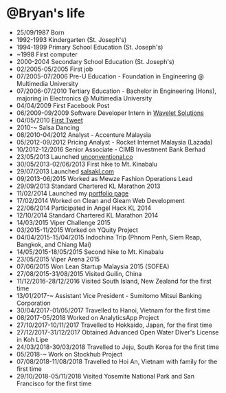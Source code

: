 @Bryan's life
===============

- 25/09/1987 Born
- 1992-1993 Kindergarten (St. Joseph's)
- 1994-1999 Primary School Education (St. Joseph's)
- ~1998 First computer
- 2000-2004 Secondary School Education (St. Joseph's)
- 02/2005-05/2005 First job
- 07/2005-07/2006 Pre-U Education - Foundation in Engineering @ Multimedia University
- 07/2006-07/2010 Tertiary Education - Bachelor in Engineering (Hons), majoring in Electronics @ Multimedia University
- 04/04/2009 First Facebook Post
- 06/2009-09/2009 Software Developer Intern in [Wavelet Solutions](https://wavelet.net)
- 04/05/2010 [First Tweet](https://twitter.com/bryanwongbh/status/13343536493)
- 2010-~ Salsa Dancing
- 08/2010-04/2012 Analyst - Accenture Malaysia
- 05/2012-09/2012 Pricing Analyst - Rocket Internet Malaysia (Lazada)
- 10/2012-12/2016 Senior Associate - CIMB Investment Bank Berhad
- 23/05/2013 Launched [unconventional.co](http://www.unconventional.co/)
- 30/05/2013-02/06/2013 First hike to Mt. Kinabalu
- 29/07/2013 Launched [salsakl.com](http://www.salsakl.com)
- 09/2013-06/2015 Worked as Mewze Fashion Operations Lead
- 29/09/2013 Standard Chartered KL Marathon 2013
- 11/02/2014 Launched my [portfolio page](http://www.bryanwongbh.com)
- 17/02/2014 Worked on Clean and Gleam Web Development
- 22/06/2014 Participated in Angel Hack KL 2014
- 12/10/2014 Standard Chartered KL Marathon 2014
- 14/03/2015 Viper Challenge 2015
- 03/2015-11/2015 Worked on YQuity Project
- 04/04/2015-15/04/2015 Indochina Trip (Phnom Penh, Siem Reap, Bangkok, and Chiang Mai)
- 14/05/2015-18/05/2015 Second hike to Mt. Kinabalu
- 23/05/2015 Viper Arena 2015
- 07/06/2015 Won Lean Startup Malaysia 2015 (SOFEA)
- 27/08/2015-31/08/2015 Visited Guilin, China
- 11/12/2016-28/12/2016 Visited South Island, New Zealand for the first time
- 13/01/2017-~ Assistant Vice President - Sumitomo Mitsui Banking Corporation
- 30/04/2017-01/05/2017 Travelled to Hanoi, Vietnam for the first time
- 08/2017-05/2018 Worked on AnalyticsApp Project
- 27/10/2017-10/11/2017 Travelled to Hokkaido, Japan, for the first time
- 27/12/2017-31/12/2017 Obtained Advanced Open Water Diver's License in Koh Lipe
- 24/03/2018-30/03/2018 Travelled to Jeju, South Korea for the first time
- 05/2018-~ Work on Stockhub Project
- 07/08/2018-11/08/2018 Travelled to Hoi An, Vietnam with family for the first time
- 29/10/2018-05/11/2018 Visited Yosemite National Park and San Francisco for the first time
